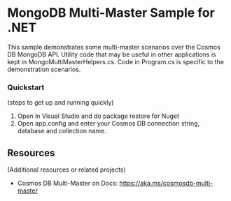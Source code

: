 # MongoDB Multi-Master Sample for .NET

This sample demonstrates some multi-master scenarios over the Cosmos DB MongoDB API.
Utility code that may be useful in other applications is kept in MongoMultiMasterHelpers.cs.
Code in Program.cs is specific to the demonstration scenarios.


### Quickstart
(steps to get up and running quickly)

1. Open in Visual Studio and do package restore for Nuget
2. Open app.config and enter your Cosmos DB connection string, database and collection name.



## Resources

(Additional resources or related projects)

- Cosmos DB Multi-Master on Docs: https://aka.ms/cosmosdb-multi-master

